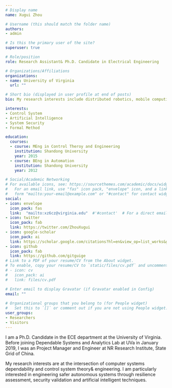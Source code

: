 ```yaml
---
# Display name
name: Xugui Zhou

# Username (this should match the folder name)
authors:
- admin

# Is this the primary user of the site?
superuser: true

# Role/position
role: Research Assistant& Ph.D. Candidate in Electrical Engineering

# Organizations/Affiliations
organizations:
- name: University of Virginia
  url: ""

# Short bio (displayed in user profile at end of posts)
bio: My research interests include distributed robotics, mobile computing and programmable matter.

interests:
- Control System
- Artificial Intelligence
- System Security
- Formal Method

education:
  courses:
  - course: MEng in Control Theroy and Engineering
    institution: Shandong University
    year: 2015
  - course: BEng in Automation
    institution: Shandong University
    year: 2012

# Social/Academic Networking
# For available icons, see: https://sourcethemes.com/academic/docs/widgets/#icons
#   For an email link, use "fas" icon pack, "envelope" icon, and a link in the
#   form "mailto:your-email@example.com" or "#contact" for contact widget.
social:
- icon: envelope
  icon_pack: fas
  link:  "mailto:xz6cz@virginia.edu"  #'#contact'  # For a direct email link, use "mailto:xz6cz@virginia.edu".
- icon: twitter
  icon_pack: fab
  link: https://twitter.com/ZhouXugui
- icon: google-scholar
  icon_pack: ai
  link: https://scholar.google.com/citations?hl=en&view_op=list_works&gmla=AJsN-F5RJ9tUNsnrAzNCEEu4C0eTCqsBLQD_3cSI_nzeMcT5bLv-7wA-GUooPJt1KiwnOaOFYY4mzfx1QEjASQjopJquht6mSg&user=AbTwiasAAAAJ
- icon: github
  icon_pack: fab
  link: https://github.com/gitguige
# Link to a PDF of your resume/CV from the About widget.
# To enable, copy your resume/CV to `static/files/cv.pdf` and uncomment the lines below.  
# - icon: cv
#   icon_pack: ai
#   link: files/cv.pdf

# Enter email to display Gravatar (if Gravatar enabled in Config)
email: ""
  
# Organizational groups that you belong to (for People widget)
#   Set this to `[]` or comment out if you are not using People widget.  
user_groups:
- Researchers
- Visitors
---
```


I am a Ph.D. Candidate in the ECE department at the University of Virginia. Before joining Dependable Systems and Analytics Lab at UVa in January 2019, I was an Project Manager and Engineer at NR Research Institute, State Grid of China.

My research interests are at the intersection of computer systems dependability and control system theory& engineering. I am particularly interested in engineering safer autonomous systems through resilience assessment, security validation and artificial intelligent techniques.

